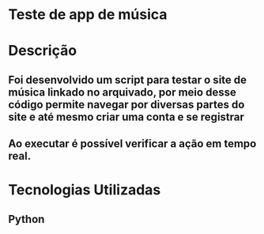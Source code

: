 # Teste de app de música

# Descrição

## Foi desenvolvido um script para testar o site de música linkado no arquivado, por meio desse código permite navegar por diversas partes do site e até mesmo criar uma conta e se registrar
## Ao executar é possível verificar a ação em tempo real.

# Tecnologias Utilizadas
## Python
